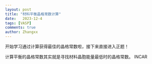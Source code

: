 ```yaml
---
layout: post
title: "材料平衡晶格常数计算"
date:   2023-12-4
tags: [VASP]
comments: true
author: Zhangxx
---
```


开始学习通过计算获得最佳的晶格常数啦，接下来直接进入正题！

<!-- more -->


计算平衡的晶格常数其实就是寻找材料晶胞能量最低时的晶格常数。
INCAR
